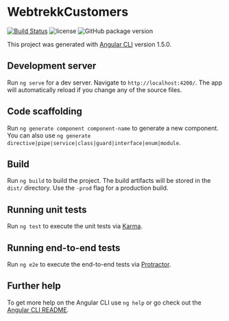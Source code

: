 # WebtrekkCustomers

[![Build Status](https://travis-ci.org/miloskovacevic/dt-customers-node.svg?branch=master)](https://travis-ci.org/miloskovacevic/dt-customers-node)
![license](https://img.shields.io/github/license/miloskovacevic/dt-customers-node.svg)
![GitHub package version](https://img.shields.io/github/package-json/v/miloskovacevic/dt-customers-node.svg)


This project was generated with [Angular CLI](https://github.com/angular/angular-cli) version 1.5.0.

## Development server

Run `ng serve` for a dev server. Navigate to `http://localhost:4200/`. The app will automatically reload if you change any of the source files.

## Code scaffolding

Run `ng generate component component-name` to generate a new component. You can also use `ng generate directive|pipe|service|class|guard|interface|enum|module`.

## Build

Run `ng build` to build the project. The build artifacts will be stored in the `dist/` directory. Use the `-prod` flag for a production build.

## Running unit tests

Run `ng test` to execute the unit tests via [Karma](https://karma-runner.github.io).

## Running end-to-end tests

Run `ng e2e` to execute the end-to-end tests via [Protractor](http://www.protractortest.org/).

## Further help

To get more help on the Angular CLI use `ng help` or go check out the [Angular CLI README](https://github.com/angular/angular-cli/blob/master/README.md).
